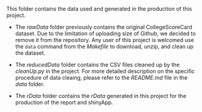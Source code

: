 This folder contains the data used and generated in the production of this project.

* The *rawData* folder previously contains the original CollegeScoreCard dataset. Due to the limitation of uploading size of Github, we decided to remove it from the repository. Any user of this project is welcomed use the ```data``` command from the *Makefile* to download, unzip, and clean up the dataset.

* The *reducedData* folder contains the CSV files cleaned up by the *cleanUp.py* in the project. For more detailed description on the specific procedure of data cleaing, please refer to the *README.md* file in the *data* folder.

* The *rData* folder contains the *rData* generated in this project for the production of the report and shinyApp.